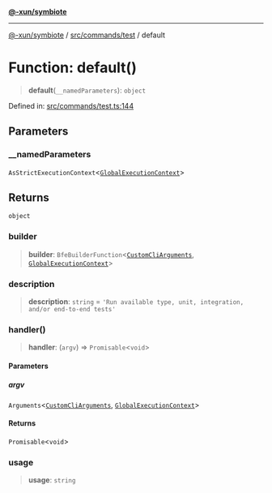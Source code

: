 [**@-xun/symbiote**](../../../../README.md)

***

[@-xun/symbiote](../../../../README.md) / [src/commands/test](../README.md) / default

# Function: default()

> **default**(`__namedParameters`): `object`

Defined in: [src/commands/test.ts:144](https://github.com/Xunnamius/symbiote/blob/38551ad9267f0803213908dddfaadca3c136fc01/src/commands/test.ts#L144)

## Parameters

### \_\_namedParameters

`AsStrictExecutionContext`\<[`GlobalExecutionContext`](../../../configure/type-aliases/GlobalExecutionContext.md)\>

## Returns

`object`

### builder

> **builder**: `BfeBuilderFunction`\<[`CustomCliArguments`](../type-aliases/CustomCliArguments.md), [`GlobalExecutionContext`](../../../configure/type-aliases/GlobalExecutionContext.md)\>

### description

> **description**: `string` = `'Run available type, unit, integration, and/or end-to-end tests'`

### handler()

> **handler**: (`argv`) => `Promisable`\<`void`\>

#### Parameters

##### argv

`Arguments`\<[`CustomCliArguments`](../type-aliases/CustomCliArguments.md), [`GlobalExecutionContext`](../../../configure/type-aliases/GlobalExecutionContext.md)\>

#### Returns

`Promisable`\<`void`\>

### usage

> **usage**: `string`
